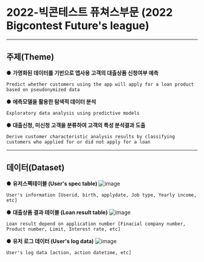 # 2022-빅콘테스트 퓨쳐스부문 (2022 Bigcontest Future's league)

--------------------------------------------------------------------------------------------------------------------------------------------------------------------------------------------------
## 주제(Theme)

● __가명화된 데이터를 기반으로 앱사용 고객의 대출상품 신청여부 예측__

`Predict whether customers using the app will apply for a loan product based on pseudonymized data`

  
● __에측모델을 활용한 탐색적 데이터 분석__

`Exploratory data analysis using predictive models`

  
● __대출신청, 미신청 고객을 분류하여 고객의 특성 분석결과 도출__

`Derive customer characteristic analysis results by classifying customers who applied for or did not apply for a loan`

--------------------------------------------------------------------------------------------------------------------------------------------------------------------------------------------------
## 데이터(Dataset)

● __유저스펙테이블 (User's spec table)__
![image](https://github.com/DongSamE/2022-/assets/122610839/dcc8f960-a649-44dc-b756-7bd945f18cf1)

`User's information [Userid, birth, applydate, Job type, Yearly income, etc]`

● __대출상품 결과 테이블 (Loan result table)__
![image](https://github.com/DongSamE/2022-/assets/122610839/b8c6f8c2-34ca-463e-85d6-b4a773d7341b)

`Loan result depend on application number [Finacial company number, Product number, Limit, Interest rate, etc]`

● __유저 로그 데이터 (User's log data)__
![image](https://github.com/DongSamE/2022-/assets/122610839/ac6d7578-65b5-440d-99e0-860a6c6b6742)

`User's log data [action, action datetime, etc]`
